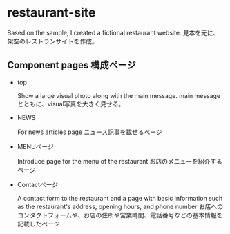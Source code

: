 # restaurant-site

Based on the sample, I created a fictional restaurant website.
見本を元に、架空のレストランサイトを作成。

## Component pages 構成ページ
- top

  Show a large visual photo along with the main message.
  main messageとともに、visual写真を大きく見せる。
  
- NEWS

  For news articles page
  ニュース記事を載せるページ
  
- MENUページ

  Introduce page for the menu of the restaurant
  お店のメニューを紹介するページ
  
- Contactページ

  A contact form to the restaurant and a page with basic information such as the restaurant's address, opening hours, and phone number
  お店へのコンタクトフォームや、お店の住所や営業時間、電話番号などの基本情報を記載したページ
  
